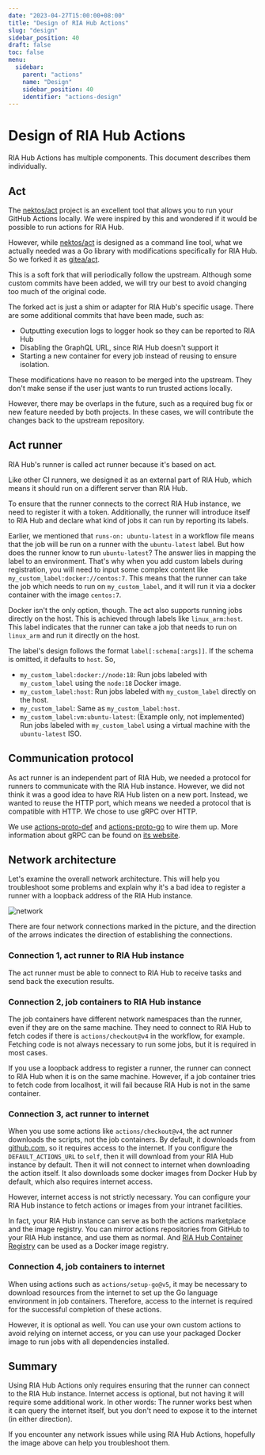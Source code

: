 ```yaml
---
date: "2023-04-27T15:00:00+08:00"
title: "Design of RIA Hub Actions"
slug: "design"
sidebar_position: 40
draft: false
toc: false
menu:
  sidebar:
    parent: "actions"
    name: "Design"
    sidebar_position: 40
    identifier: "actions-design"
---
```


# Design of RIA Hub Actions

RIA Hub Actions has multiple components. This document describes them individually.

## Act

The [nektos/act](https://github.com/nektos/act) project is an excellent tool that allows you to run your GitHub Actions locally.
We were inspired by this and wondered if it would be possible to run actions for RIA Hub.

However, while [nektos/act](https://github.com/nektos/act) is designed as a command line tool, what we actually needed was a Go library with modifications specifically for RIA Hub.
So we forked it as [gitea/act](https://gitea.com/gitea/act).

This is a soft fork that will periodically follow the upstream.
Although some custom commits have been added, we will try our best to avoid changing too much of the original code.

The forked act is just a shim or adapter for RIA Hub's specific usage.
There are some additional commits that have been made, such as:

- Outputting execution logs to logger hook so they can be reported to RIA Hub
- Disabling the GraphQL URL, since RIA Hub doesn't support it
- Starting a new container for every job instead of reusing to ensure isolation.

These modifications have no reason to be merged into the upstream.
They don't make sense if the user just wants to run trusted actions locally.

However, there may be overlaps in the future, such as a required bug fix or new feature needed by both projects.
In these cases, we will contribute the changes back to the upstream repository.

## Act runner

RIA Hub's runner is called act runner because it's based on act.

Like other CI runners, we designed it as an external part of RIA Hub, which means it should run on a different server than RIA Hub.

To ensure that the runner connects to the correct RIA Hub instance, we need to register it with a token.
Additionally, the runner will introduce itself to RIA Hub and declare what kind of jobs it can run by reporting its labels.

Earlier, we mentioned that `runs-on: ubuntu-latest` in a workflow file means that the job will be run on a runner with the `ubuntu-latest` label.
But how does the runner know to run `ubuntu-latest`? The answer lies in mapping the label to an environment.
That's why when you add custom labels during registration, you will need to input some complex content like `my_custom_label:docker://centos:7`.
This means that the runner can take the job which needs to run on `my_custom_label`, and it will run it via a docker container with the image `centos:7`.

Docker isn't the only option, though.
The act also supports running jobs directly on the host.
This is achieved through labels like `linux_arm:host`.
This label indicates that the runner can take a job that needs to run on `linux_arm` and run it directly on the host.

The label's design follows the format `label[:schema[:args]]`.
If the schema is omitted, it defaults to `host`.
So,

- `my_custom_label:docker://node:18`: Run jobs labeled with `my_custom_label` using the `node:18` Docker image.
- `my_custom_label:host`: Run jobs labeled with `my_custom_label` directly on the host.
- `my_custom_label`: Same as `my_custom_label:host`.
- `my_custom_label:vm:ubuntu-latest`: (Example only, not implemented) Run jobs labeled with `my_custom_label` using a virtual machine with the `ubuntu-latest` ISO.

## Communication protocol

As act runner is an independent part of RIA Hub, we needed a protocol for runners to communicate with the RIA Hub instance.
However, we did not think it was a good idea to have RIA Hub listen on a new port.
Instead, we wanted to reuse the HTTP port, which means we needed a protocol that is compatible with HTTP.
We chose to use gRPC over HTTP.

We use [actions-proto-def](https://gitea.com/gitea/actions-proto-def) and [actions-proto-go](https://gitea.com/gitea/actions-proto-go) to wire them up.
More information about gRPC can be found on [its website](https://grpc.io/).

## Network architecture

Let's examine the overall network architecture.
This will help you troubleshoot some problems and explain why it's a bad idea to register a runner with a loopback address of the RIA Hub instance.

![network](/img/usage/actions/network.png)

There are four network connections marked in the picture, and the direction of the arrows indicates the direction of establishing the connections.

### Connection 1, act runner to RIA Hub instance

The act runner must be able to connect to RIA Hub to receive tasks and send back the execution results.

### Connection 2, job containers to RIA Hub instance

The job containers have different network namespaces than the runner, even if they are on the same machine.
They need to connect to RIA Hub to fetch codes if there is `actions/checkout@v4` in the workflow, for example.
Fetching code is not always necessary to run some jobs, but it is required in most cases.

If you use a loopback address to register a runner, the runner can connect to RIA Hub when it is on the same machine.
However, if a job container tries to fetch code from localhost, it will fail because RIA Hub is not in the same container.

### Connection 3, act runner to internet

When you use some actions like `actions/checkout@v4`, the act runner downloads the scripts, not the job containers.
By default, it downloads from [github.com](http://github.com/), so it requires access to the internet. If you configure the `DEFAULT_ACTIONS_URL` to `self`, then it will download from your RIA Hub instance by default. Then it will not connect to internet when downloading the action itself.
It also downloads some docker images from Docker Hub by default, which also requires internet access.

However, internet access is not strictly necessary.
You can configure your RIA Hub instance to fetch actions or images from your intranet facilities.

In fact, your RIA Hub instance can serve as both the actions marketplace and the image registry.
You can mirror actions repositories from GitHub to your RIA Hub instance, and use them as normal.
And [RIA Hub Container Registry](usage/packages/container.md) can be used as a Docker image registry.

### Connection 4, job containers to internet

When using actions such as `actions/setup-go@v5`, it may be necessary to download resources from the internet to set up the Go language environment in job containers.
Therefore, access to the internet is required for the successful completion of these actions.

However, it is optional as well.
You can use your own custom actions to avoid relying on internet access, or you can use your packaged Docker image to run jobs with all dependencies installed.

## Summary

Using RIA Hub Actions only requires ensuring that the runner can connect to the RIA Hub instance.
Internet access is optional, but not having it will require some additional work.
In other words: The runner works best when it can query the internet itself, but you don't need to expose it to the internet (in either direction).

If you encounter any network issues while using RIA Hub Actions, hopefully the image above can help you troubleshoot them.
